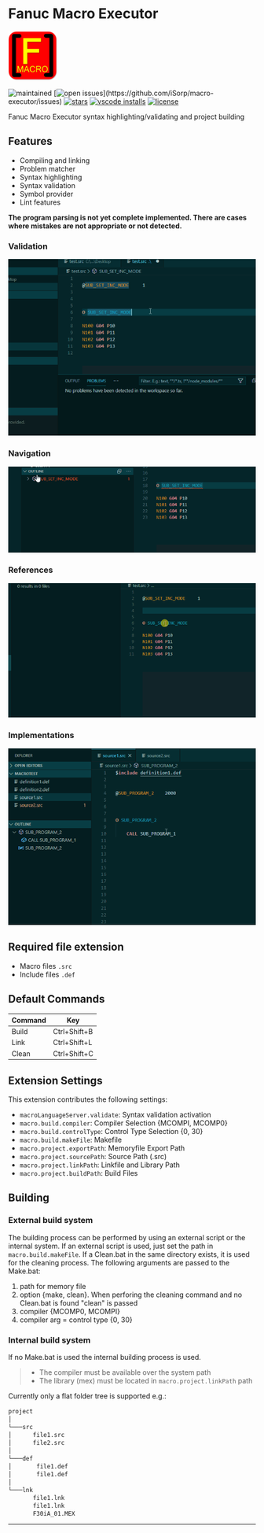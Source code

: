 # Fanuc Macro Executor

<img src="./resources/icon.png" alt="drawing" width="100"/>

![maintained](https://img.shields.io/maintenance/yes/2020.svg)
[![open issues](https://img.shields.io/github/issues/iSorp/macro-executor.svg?)](https://github.com/iSorp/macro-executor/issues)
[![stars](https://img.shields.io/github/stars/iSorp/macro-executor)](https://github.com/iSorp/macro-executor/stargazers)
[![vscode installs](https://img.shields.io/vscode-marketplace/i/iSorp.macro-executor.svg)](https://marketplace.visualstudio.com/items?itemName=iSorp.macro-executor) 
[![license](https://img.shields.io/github/license/iSorp/macro-executor)](https://opensource.org/licenses/MIT)


Fanuc Macro Executor syntax highlighting/validating and project building 

## Features

* Compiling and linking
* Problem matcher
* Syntax highlighting
* Syntax validation
* Symbol provider
* Lint features

**The program parsing is not yet complete implemented. There are cases where mistakes are not appropriate or not detected.**


### Validation
![Compile](./resources/validation.gif)

### Navigation
![Definition](./resources/navigation.gif)

### References
![Definition](./resources/references.gif)

### Implementations
![Definition](./resources/implementations.gif)


## Required file extension
* Macro files `.src`
* Include files `.def` 


## Default Commands

| Command | Key          |
|---------|--------------|
| Build   | Ctrl+Shift+B |
| Link    | Ctrl+Shift+L |
| Clean   | Ctrl+Shift+C |


## Extension Settings

This extension contributes the following settings:


* `macroLanguageServer.validate`: Syntax validation activation
* `macro.build.compiler`: Compiler Selection {MCOMPI, MCOMP0}
* `macro.build.controlType`: Control Type Selection {0, 30}
* `macro.build.makeFile`: Makefile
* `macro.project.exportPath`: Memoryfile Export Path
* `macro.project.sourcePath`: Source Path (.src)
* `macro.project.linkPath`: Linkfile and Library Path
* `macro.project.buildPath`: Build Files


## Building

### External build system
The building process can be performed by using an external script or the internal system. If an external script is used,
just set the path in `macro.build.makeFile`. If a Clean.bat in the same directory exists, it is used for the cleaning process.
The following arguments are passed to the Make.bat: 

1. path for memory file
2. option {make, clean}. When perforing the cleaning command and no Clean.bat is found "clean" is passed 
3. compiler {MCOMP0, MCOMPI}
4. compiler arg = control type {0, 30}

### Internal build system
If no Make.bat is used the internal building process is used.
>- The compiler must be available over the system path
>- The library (mex) must be located in `macro.project.linkPath` path 

Currently only a flat folder tree is supported e.g.:

```
project 
│
└───src
│      file1.src
│      file2.src
│   
└───def
│       file1.def
│       file1.def
│ 
└───lnk
       file1.lnk
       file1.lnk
	   F30iA_01.MEX

```

-----------------------------------------------------------------------------------------------------------
